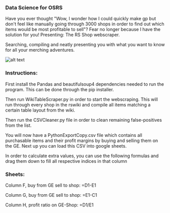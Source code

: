 ### Data Science for OSRS

Have you ever thought "Wow, I wonder how I could quickly make gp 
but don't feel like manually going through 3000 shops in order to find out
 which items would be most profitable to sell"? Fear no longer because 
 I have the solution for you! Presenting: The RS Shop webscraper. 
 
 Searching, compiling and neatly presenting you with what you want to know
 for all your merching adventures.

![alt text](https://raw.githubusercontent.com/username/projectname/branch/path/to/img.png)

### Instructions:
First install the Pandas and beautifulsoup4 dependencies needed to run the program. 
This can be done through the pip installer.

Then run WikiTableScraper.py in order to start the webscraping. This will run through every shop
in the rswiki and compile all items matching a certain table layout from the wiki.

Then run the CSVCleaner.py file in order to clean remaining false-positives from the list.

You will now have a PythonExportCopy.csv file which contains all purchasable items and their profit
margins by buying and selling them on the GE. Next up you can load this CSV into google sheets.

In order to calculate extra values, you can use the following formulas and drag them down to fill
all respective indices in that column


### Sheets: 

Column F, buy from GE sell to shop:  =D1-E1

Column G, buy from GE sell to shop:  =E1-C1

Column H, profit ratio  on GE-Shop: =D1/E1

